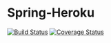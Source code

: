 # Spring-Heroku
[![Build Status](https://travis-ci.org/Steampunk1453/Spring-Heroku.svg?branch=SpringBootBasic)](https://travis-ci.org/Steampunk1453/Spring-Heroku)
[![Coverage Status](https://coveralls.io/repos/github/Steampunk1453/Spring-Heroku/badge.svg?branch=SpringBootBasic)](https://coveralls.io/github/Steampunk1453/Spring-Heroku?branch=SpringBootBasic)
